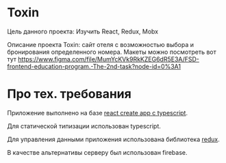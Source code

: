 # Toxin

Цель данного проекта: Изучить React, Redux, Mobx

Описание проекта Toxin: сайт отеля с возможностью выбора и бронирования определенного номера. Макеты можно посмотреть вот тут https://www.figma.com/file/MumYcKVk9RkKZEG6dR5E3A/FSD-frontend-education-program.-The-2nd-task?node-id=0%3A1

# Про тех. требования

Приложение выполнено на базе [react create app c typescript](https://create-react-app.dev/docs/adding-typescript/). 

Для статической типизации использован typescript.

Для управления данными приложения использована библиотека [redux](https://redux.js.org/).

В качестве альтернативы серверу был использован firebase.
